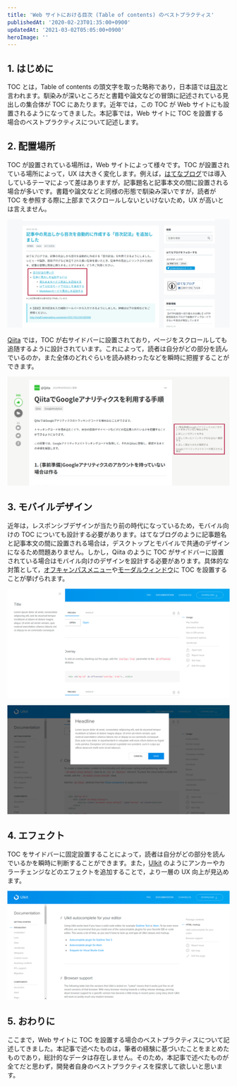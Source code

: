 ```yaml
---
title: 'Web サイトにおける目次 (Table of contents) のベストプラクティス'
publishedAt: '2020-02-23T01:35:00+0900'
updatedAt: '2021-03-02T05:05:00+0900'
heroImage: ''
---
```


## 1. はじめに

TOC とは，Table of contents の頭文字を取った略称であり，日本語では[目次](https://www.wikiwand.com/ja/%E7%9B%AE%E6%AC%A1)と言われます。馴染みが深いところだと書籍や論文などの冒頭に記述されている見出しの集合体が TOC にあたります。近年では，この TOC が Web サイトにも設置されるようになってきました。本記事では，Web サイトに TOC を設置する場合のベストプラクティスについて記述します。

## 2. 配置場所

TOC が設置されている場所は，Web サイトによって様々です。TOC が設置されている場所によって，UX は大きく変化します。例えば，[はてなブログ](https://hatenablog.com/)では導入しているテーマによって差はありますが，記事題名と記事本文の間に設置される場合が多いです。書籍や論文などと同様の形態で馴染み深いですが，読者が TOC を参照する際に上部までスクロールしないといけないため，UX が高いとは言えません。

![](177f6f8bc6d9bb4e483c7c99a519771d.png)

[Qiita](https://qiita.com/) では，TOC が右サイドバーに設置されており，ページをスクロールしても追随するように設計されています。これによって，読者は自分がどの部分を読んでいるのか，また全体のどれぐらいを読み終わったなどを瞬時に把握することができます。

![](4bb25abab457c89bad47ad64f35e7a49.png)

## 3. モバイルデザイン

近年は，レスポンシブデザインが当たり前の時代になっているため，モバイル向けの TOC についても設計する必要があります。はてなブログのように記事題名と記事本文の間に設置される場合は，デスクトップとモバイルで共通のデザインになるため問題ありません。しかし，Qiita のように TOC がサイドバーに設置されている場合はモバイル向けのデザインを設計する必要があります。具体的な対策として，[オフキャンパスメニュー](https://getuikit.com/docs/offcanvas)や[モーダルウィンドウ](https://getuikit.com/docs/modal)に TOC を設置することが挙げられます。

![](7438dbb8a59211e721ee6472b4e209ee.png)

![](1faab6285545c212ab9efc4bed703ebb.png)

## 4. エフェクト

TOC をサイドバーに固定設置することによって，読者は自分がどの部分を読んでいるかを瞬時に判断することができます。また，[UIkit](https://getuikit.com/docs/introduction) のようにアンカーやカラーチェンジなどのエフェクトを追加することで，より一層の UX 向上が見込めます。

![](40bcba9200ac433353922d1f3cab57a7.png)

## 5. おわりに

ここまで，Web サイトに TOC を設置する場合のベストプラクティスについて記述してきました。本記事で述べたものは，筆者の経験に基づいたことをまとめたものであり，総計的なデータは存在しません。そのため，本記事で述べたものが全てだと思わず，開発者自身のベストプラクティスを探求して欲しいと思います。
